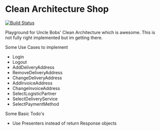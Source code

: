Clean Architecture Shop
===============

[![Build Status](https://travis-ci.org/cbergau/clean_arch_shop.svg?branch=master)](https://travis-ci.org/cbergau/clean_arch_shop)

Playground for Uncle Bobs' Clean Architecture which is awesome.
This is not fully right implemented but im getting there.

Some Use Cases to implement

 - Login
 - Logout
 - AddDeliveryAddress
 - RemoveDeliveryAddress
 - ChangeDeliveryAddress
 - AddInvoiceAddress
 - ChangeInvoiceAddress
 - SelectLogisticPartner
 - SelectDeliveryService
 - SelectPaymentMethod

Some Basic Todo's

 - Use Presenters instead of return Response objects

